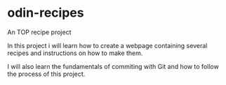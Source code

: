 # odin-recipes
An TOP recipe project

In this project i will learn how to create a webpage 
containing several recipes and instructions on how
to make them.

I will also learn the fundamentals of commiting with
Git and how to follow the process of this project.